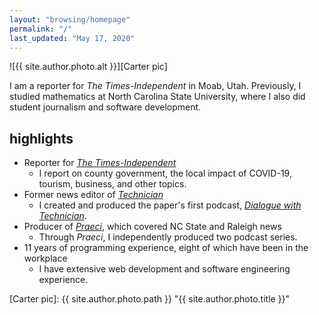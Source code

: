 ```yaml
---
layout: "browsing/homepage"
permalink: "/"
last_updated: "May 17, 2020"
---
```


![{{ site.author.photo.alt }}][Carter pic]

I am a reporter for _The Times-Independent_ in Moab, Utah. Previously, I studied mathematics at North Carolina State University, where I also did student journalism and software development.

## highlights

* Reporter for _[The Times-Independent]_
    * I report on county government, the local impact of COVID-19, tourism, business, and other topics.
* Former news editor of _[Technician]_
    * I created and produced the paper's first podcast, _[Dialogue with Technician]_.
* Producer of _[Praeci]_, which covered NC State and Raleigh news
    * Through _Praeci_, I independently produced two podcast series.
* 11 years of programming experience, eight of which have been in the workplace
    * I have extensive web development and software engineering experience.

[Carter pic]: {{ site.author.photo.path }} "{{ site.author.photo.title }}"

[Dialogue with Technician]: https://overcast.fm/itunes1275744725/dialogue-with-technician
[Praeci]: https://praeci.com
[Technician]: https://technicianonline.com
[The Journal]: https://the-journal.com
[The Times-Independent]: https://moabtimes.com
